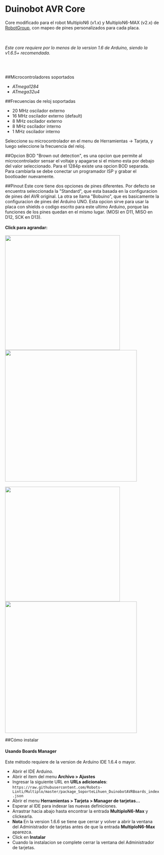 # Duinobot AVR Core

Core modificado para el robot MultiploN6 (v1.x) y MultiploN6-MAX (v2.x) de [RobotGroup](www.robotgroup.com.ar), con mapeo de pines personalizados para cada placa.

<br/> <br/>
_Este core requiere por lo menos de la version 1.6 de Arduino, siendo la v1.6.5+ recomendada._
<br/>

<br/> <br/>

##Microcontroladores soportados
* *ATmega1284*
* *ATmega32u4*

##Frecuencias de reloj soportadas
* 20 MHz oscilador externo
* 16 MHz oscilador externo (default)
* 8 MHz oscilador externo
* 8 MHz oscilador interno
* 1 MHz oscilador interno

Seleccione su microcontrolador en el menu de Herramientas -> Tarjeta, y luego seleccione la frecuencia del reloj.

##Opcion BOD
"Brown out detection", es una opcion que permite al microcontrolador sensar el voltaje y apagarse si el mismo esta por debajo del valor seleccionado. Para el 1284p existe una opcion BOD separada. Para cambiarla se debe conectar un programador ISP y grabar el bootloader nuevamente.

##Pinout
Este core tiene dos opciones de pines diferentes. Por defecto se encuentra seleccionada la "Standard", que esta basada en la configuracion de pines del AVR original. La otra se llama "Bobuino", que es basicamente la configuracion de pines del Arduino UNO. Esta opcion sirve para usar la placa con shields o codigo escrito para este ultimo Arduino, porque las funciones de los pines quedan en el mismo lugar. (MOSI en D11, MISO en D12, SCK en D13).</br> </br>
<b>Click para agrandar:</b>
</br> </br>
<img src="http://i.imgur.com/hZGMRwH.png" width="375"> <img src="http://i.imgur.com/9cpfTGl.png" width="430">
</br> </br>
<img src="http://i.imgur.com/PF1HWho.png" width="375"> <img src="http://i.imgur.com/fHC5LQK.png" width="430">

##Cómo instalar
#### Usando Boards Manager
Este método requiere de la version de Arduino IDE 1.6.4 o mayor.
* Abrir el IDE Arduino.
* Abrir el item del menu **Archivo > Ajustes**
* Ingresar la siguiente URL en **URLs adicionales**:
`https://raw.githubusercontent.com/Robots-Linti/Multiplo/master/package_SoporteLihuen_DuinobotAVRBoards_index.json`
* Abrir el menu **Herramientas > Tarjeta > Manager de tarjetas...**
* Esperar al IDE para indexar las nuevas definiciones.
* Arrastrar hacia abajo hasta encontrar la entrada **MultiploN6-Max** y clickearla.
* **Nota** En la version 1.6.6 se tiene que cerrar y volver a abrir la ventana del Administrador de tarjetas antes de que la entrada **MultiploN6-Max** aparezca.
* Click en **Instalar**
* Cuando la instalacion se complete cerrar la ventana del Administrador de tarjetas.
